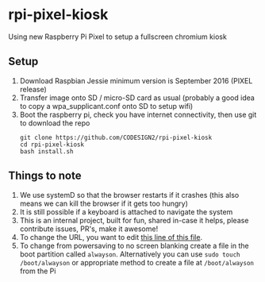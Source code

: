# rpi-pixel-kiosk
Using new Raspberry Pi Pixel to setup a fullscreen chromium kiosk

## Setup

1. Download Raspbian Jessie minimum version is September 2016 (PIXEL release)
2. Transfer image onto SD / micro-SD card as usual (probably a good idea to copy a wpa_supplicant.conf onto SD to setup wifi)
3. Boot the raspberry pi, check you have internet connectivity, then use git to download the repo  
   ```shell
   git clone https://github.com/CODESIGN2/rpi-pixel-kiosk
   cd rpi-pixel-kiosk
   bash install.sh
   ```

## Things to note

1. We use systemD so that the browser restarts if it crashes (this also means we can kill the browser if it gets too hungry)
2. It is still possible if a keyboard is attached to navigate the system
3. This is an internal project, built for fun, shared in-case it helps, please contribute issues, PR's, make it awesome!
4. To change the URL, you want to edit [this line of this file](https://github.com/CODESIGN2/rpi-pixel-kiosk/blob/master/home/pi/.config/systemd/user/kiosk.service#L6).
5. To change from powersaving to no screen blanking create a file in the boot partition called `alwayson`. Alternatively you can use `sudo touch /boot/alwayson` or appropriate method to create a file at `/boot/alwayson` from the Pi
